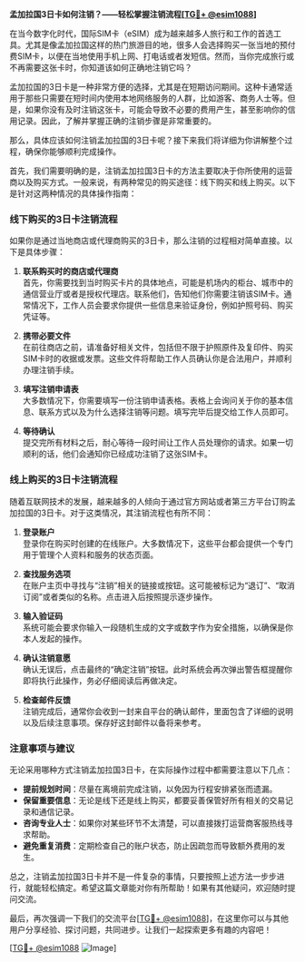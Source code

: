 **孟加拉国3日卡如何注销？——轻松掌握注销流程[[TG💪+ @esim1088](https://t.me/s/esim1088)]**

在当今数字化时代，国际SIM卡（eSIM）成为越来越多人旅行和工作的首选工具。尤其是像孟加拉国这样的热门旅游目的地，很多人会选择购买一张当地的预付费SIM卡，以便在当地使用手机上网、打电话或者发短信。然而，当你完成旅行或不再需要这张卡时，你知道该如何正确地注销它吗？

孟加拉国的3日卡是一种非常方便的选择，尤其是在短期访问期间。这种卡通常适用于那些只需要在短时间内使用本地网络服务的人群，比如游客、商务人士等。但是，如果你没有及时注销这张卡，可能会导致不必要的费用产生，甚至影响你的信用记录。因此，了解并掌握正确的注销步骤是非常重要的。

那么，具体应该如何注销孟加拉国的3日卡呢？接下来我们将详细为你讲解整个过程，确保你能够顺利完成操作。

首先，我们需要明确的是，注销孟加拉国3日卡的方法主要取决于你所使用的运营商以及购买方式。一般来说，有两种常见的购买途径：线下购买和线上购买。以下是针对这两种情况的具体操作指南：

### 线下购买的3日卡注销流程

如果你是通过当地商店或代理商购买的3日卡，那么注销的过程相对简单直接。以下是具体步骤：

1. **联系购买时的商店或代理商**  
   首先，你需要找到当时购买卡片的具体地点，可能是机场内的柜台、城市中的通信营业厅或者是授权代理店。联系他们，告知他们你需要注销该SIM卡。通常情况下，工作人员会要求你提供一些信息来验证身份，例如护照号码、购买凭证等。

2. **携带必要文件**  
   在前往商店之前，请准备好相关文件，包括但不限于护照原件及复印件、购买SIM卡时的收据或发票。这些文件将帮助工作人员确认你是合法用户，并顺利办理注销手续。

3. **填写注销申请表**  
   大多数情况下，你需要填写一份注销申请表格。表格上会询问关于你的基本信息、联系方式以及为什么选择注销等问题。填写完毕后提交给工作人员即可。

4. **等待确认**  
   提交完所有材料之后，耐心等待一段时间让工作人员处理你的请求。如果一切顺利的话，他们会通知你已经成功注销了这张SIM卡。

### 线上购买的3日卡注销流程

随着互联网技术的发展，越来越多的人倾向于通过官方网站或者第三方平台订购孟加拉国的3日卡。对于这类情况，其注销流程也有所不同：

1. **登录账户**  
   登录你在购买时创建的在线账户。大多数情况下，这些平台都会提供一个专门用于管理个人资料和服务的状态页面。

2. **查找服务选项**  
   在账户主页中寻找与“注销”相关的链接或按钮。这可能被标记为“退订”、“取消订阅”或者类似的名称。点击进入后按照提示逐步操作。

3. **输入验证码**  
   系统可能会要求你输入一段随机生成的文字或数字作为安全措施，以确保是你本人发起的操作。

4. **确认注销意愿**  
   确认无误后，点击最终的“确定注销”按钮。此时系统会再次弹出警告框提醒你即将执行此操作，务必仔细阅读后再做决定。

5. **检查邮件反馈**  
   注销完成后，通常你会收到一封来自平台的确认邮件，里面包含了详细的说明以及后续注意事项。保存好这封邮件以备将来参考。

### 注意事项与建议

无论采用哪种方式注销孟加拉国3日卡，在实际操作过程中都需要注意以下几点：

- **提前规划时间**：尽量在离境前完成注销，以免因为行程安排紧张而遗漏。
- **保留重要信息**：无论是线下还是线上购买，都要妥善保管好所有相关的交易记录和通信记录。
- **咨询专业人士**：如果你对某些环节不太清楚，可以直接拨打运营商客服热线寻求帮助。
- **避免重复消费**：定期检查自己的账户状态，防止因疏忽而导致额外费用的发生。

总之，注销孟加拉国3日卡并不是一件复杂的事情，只要按照上述方法一步步进行，就能轻松搞定。希望这篇文章能对你有所帮助！如果有其他疑问，欢迎随时提问交流。

最后，再次强调一下我们的交流平台[[TG💪+ @esim1088](https://t.me/s/esim1088)]，在这里你可以与其他用户分享经验、探讨问题，共同进步。让我们一起探索更多有趣的内容吧！

[[TG💪+ @esim1088](https://t.me/s/esim1088) ![Image](https://i.postimg.cc/4NQfJmqS/Snipaste-2025-05-13-00-14-12.png)]